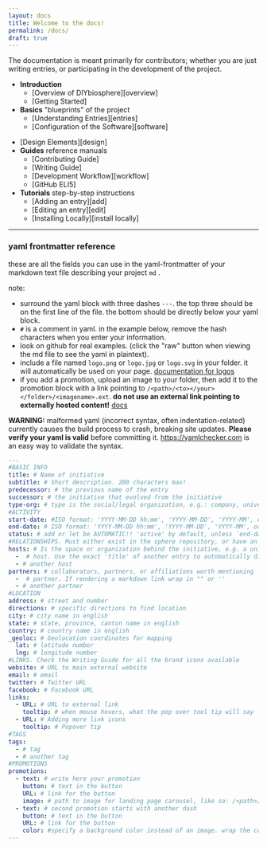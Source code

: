 ```yaml
---
layout: docs
title: Welcome to the docs!
permalink: /docs/
draft: true
---
```


The documentation is meant primarily for contributors; whether you are just writing entries, or participating in the development of the project.

- **Introduction**
  - [Overview of DIYbiosphere][overview]
  - [Getting Started]
- **Basics** "blueprints" of the project
  - [Understanding Entries][entries]
  - [Configuration of the Software][software]
<!--  - [Tools in the Documentation][documentation] -->
  - [Design Elements][design]
- **Guides** reference manuals
  - [Contributing Guide]
  - [Writing Guide]
  - [Development Workflow][workflow]
  - [GitHub ELI5]
- **Tutorials** step-by-step instructions
  - [Adding an entry][add]
  - [Editing an entry][edit]
  - [Installing Locally][install locally]

---

### yaml frontmatter reference
these are all the fields you can use in the yaml-frontmatter of your markdown text file describing your project `md` .

note: 
- surround the yaml block with three dashes `---`. the top three should be on the first line of the file. the bottom should be directly below your yaml block.
- `#` is a comment in yaml. in the example below, remove the hash characters when you enter your information.
- look on github for real examples. (click the "raw" button when viewing the md file to see the yaml in plaintext).
- include a file named `logo.png` or `logo.jpg` or `logo.svg` in your folder. it will automatically be used on your page. [documentation for logos](docs/guides/writing/#logo)
- if you add a promotion, upload an image to your folder, then add it to the promotion block with a link pointing to `/<path>/<to></your></folder>/<imagename>.ext`. **do not use an external link pointing to externally hosted content!** [docs](/docs/guides/writing/#promotion-boxes)

**WARNING:** malformed yaml (incorrect syntax, often indentation-related) currently causes the build process to crash, breaking site updates. **Please verify your yaml is valid** before committing it. https://yamlchecker.com is an easy way to validate the syntax.

```yaml
---
#BASIC INFO
title: # Name of initiative
subtitle: # Short description. 200 characters max!
predecessor: # the previous name of the entry
successor: # the initiative that evolved from the initiative
type-org: # type is the social/legal organization, e.g.: company, university, museum, community, local government, etc.
#ACTIVITY
start-date: #ISO format: 'YYYY-MM-DD hh:mm', 'YYYY-MM-DD', 'YYYY-MM', or 'YYYY'
end-date: # ISO format: 'YYYY-MM-DD hh:mm', 'YYYY-MM-DD', 'YYYY-MM', or 'YYYY'
status: # add or let be AUTOMATIC!! 'active' by default, unless `end-date` in the past then 'inactive', or unless `start-date` in future then 'planned'. Useful when it is neither 'active', 'inactive', or 'planned'
#RELATIONSHIPS. Must either exist in the sphere repository, or have an external link in markdown
hosts: # Is the space or organization behind the initiative, e.g. a university or a makerspace
  -  # host. Use the exact 'title' of another entry to automatically display as a linked item
  - # another host
partners: # collaborators, partners, or affiliations worth mentioning
  -  # partner. If rendering a markdown link wrap in "" or ''
  - # another partner
#LOCATION
address: # street and number
directions: # specific directions to find location
city: # city name in english
state: # state, province, canton name in english
country: # country name in english
_geoloc: # Geolocation coordinates for mapping
  lat: # latitude number
  lng: # longitude number
#LINKS. Check the Writing Guide for all the brand icons available
website: # URL to main external website
email: # email
twitter: # Twitter URL
facebook: # Facebook URL
links:
  - URL: # URL to external link
    tooltip: # when mouse hovers, what the pop over tool tip will say
  - URL: # Adding more link icons
    tooltip: # Popover tip
#TAGS
tags:
  - # tag
  - # another tag
#PROMOTIONS
promotions:
  - text: # write here your promotion
    button: # text in the button
    URL: # link for the button
    image: # path to image for landing page carousel, like so: /<path>/<to>/<your>/<folder>/<imagename.ext>
  - text: # second promotion starts with another dash
    button: # text in the button
    URL: # link for the button
    color: #specify a background color instead of an image. wrap the color in '', e.g. '#43BB7A'    
---
```
